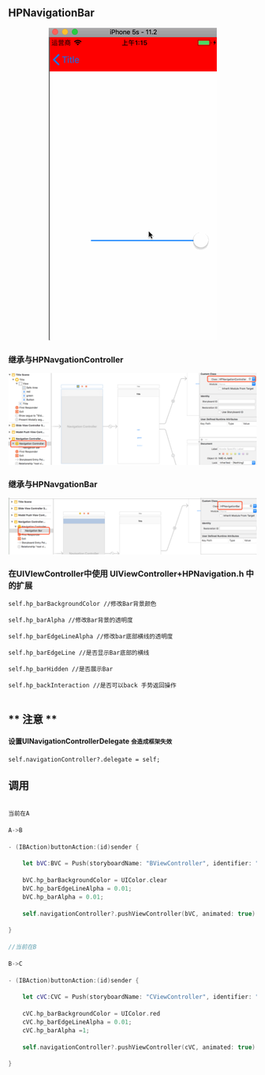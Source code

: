 ## HPNavigationBar


<p align="center" >
  <img src="./README/visionGit.gif" alt="HPSlideSegmentView" title="HPSlideSegmentView">
</p>

### 继承与HPNavgationController

<p align="center" >
  <img src="./README/HPNavgationController.png" alt="HPSlideSegmentView" title="HPSlideSegmentView">
</p>

### 继承与HPNavgationBar

<p align="center" >
  <img src="./README/HPNavigationBar.png" alt="HPSlideSegmentView" title="HPSlideSegmentView">
</p>


### 在UIVIewController中使用 UIViewController+HPNavigation.h 中的扩展

```
self.hp_barBackgroundColor //修改Bar背景颜色

self.hp_barAlpha //修改Bar背景的透明度

self.hp_barEdgeLineAlpha //修改bar底部横线的透明度

self.hp_barEdgeLine //是否显示Bar底部的横线

self.hp_barHidden //是否展示Bar

self.hp_backInteraction //是否可以back 手势返回操作


```

## ** 注意 **

#### 设置UINavigationControllerDelegate `会造成框架失效`

```
self.navigationController?.delegate = self;
```

## 调用
```swift

当前在A 

A->B

- (IBAction)buttonAction:(id)sender {

	let bVC:BVC = Push(storyboardName: "BViewController", identifier: "BViewController")
 
 	bVC.hp_barBackgroundColor = UIColor.clear
 	bVC.hp_barEdgeLineAlpha = 0.01;
 	bVC.hp_barAlpha = 0.01;
 
 	self.navigationController?.pushViewController(bVC, animated: true)
    
}

//当前在B

B->C

- (IBAction)buttonAction:(id)sender {

	let cVC:CVC = Push(storyboardName: "CViewController", identifier: "CViewController")
 
 	cVC.hp_barBackgroundColor = UIColor.red
 	cVC.hp_barEdgeLineAlpha = 0.01;
 	cVC.hp_barAlpha =1;
 
 	self.navigationController?.pushViewController(cVC, animated: true)
    
}

```